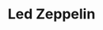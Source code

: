 ---
title: "Led Zeppelin"
summary: "Led Zeppelin were an English rock band formed in London in 1968. The group comprised vocalist Robert Plant, guitarist Jimmy Page, bassist and keyboardist John Paul Jones, and drummer John Bonham. With a heavy, guitar-driven sound, they are cited as one of the progenitors of hard rock and heavy metal, although their style drew from a variety of influences, including blues and folk music. Led Zeppelin have been credited as significantly impacting the nature of the music industry, particularly in the development of album-oriented rock and stadium rock.
Originally named the New Yardbirds, Led Zeppelin signed a deal with Atlantic Records that gave them considerable artistic freedom. Initially unpopular with critics, they achieved significant commercial success with eight studio albums over ten years. Their 1969 debut, Led Zeppelin, was a top-ten album in several countries and featured such tracks as \"Good Times Bad Times\", \"Dazed and Confused\" and \"Communication Breakdown\". Led Zeppelin II was their first number-one album, and yielded \"Ramble On\" and \"Whole Lotta Love\". In 1970, they released Led Zeppelin III which featured \"Immigrant Song\". Their untitled fourth album, commonly known as Led Zeppelin IV , is one of the best-selling albums in history with 37 million copies sold. The album includes \"Black Dog\", \"Rock and Roll\" and \"Stairway to Heaven\", with the latter being among the most popular and influential works in rock history. Houses of the Holy yielded \"The Ocean\", \"Over the Hills and Far Away\" and \"The Rain Song\". Physical Graffiti , a double album, featured \"Trampled Under Foot\" and \"Kashmir\".
Page wrote most of Led Zeppelin's music, particularly early in their career, while Plant wrote most of the lyrics. Jones's keyboard-based compositions later became central to their music, which featured increasing experimentation. The latter half of their career saw a series of record-breaking tours that earned the group a reputation for excess and debauchery. Although they remained commercially and critically successful, their touring and output, which included Presence and In Through the Out Door , grew limited, and the group disbanded following Bonham's death in 1980. Since then, the surviving former members have sporadically collaborated and participated in one-off reunions. The most successful of these was the 2007 Ahmet Ertegun Tribute Concert in London, with Bonham's son Jason Bonham on drums.
Led Zeppelin are one of the best-selling music artists of all time; their total record sales are estimated to be between 200 and 300 million units worldwide. They achieved eight consecutive UK number-one albums and six number-one albums on the US Billboard 200, with five of their albums certified Diamond in the US. Rolling Stone magazine described them as \"the heaviest band of all time\", \"the biggest band of the Seventies\", and \"unquestionably one of the most enduring bands in rock history\". They were inducted into the Rock and Roll Hall of Fame in 1995; the museum's biography of the band states that they were \"as influential\" during the 1970s as the Beatles were during the 1960s."
slug: "led-zeppelin"
image: "led-zeppelin.jpg"
apple_music_artist_url: "None"
wikipedia_url: "https://en.wikipedia.org/wiki/Led_Zeppelin"
---